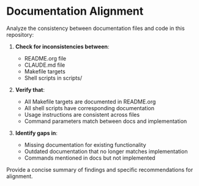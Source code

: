 # Documentation Alignment

Analyze the consistency between documentation files and code in this repository:

1. **Check for inconsistencies between**:
   - README.org file
   - CLAUDE.md file
   - Makefile targets
   - Shell scripts in scripts/

2. **Verify that**:
   - All Makefile targets are documented in README.org
   - All shell scripts have corresponding documentation
   - Usage instructions are consistent across files
   - Command parameters match between docs and implementation

3. **Identify gaps in**:
   - Missing documentation for existing functionality
   - Outdated documentation that no longer matches implementation
   - Commands mentioned in docs but not implemented

Provide a concise summary of findings and specific recommendations for alignment.